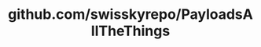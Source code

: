 ---
layout: post
title: github.com/swisskyrepo/PayloadsAllTheThings
categories: link
tags: [انگلیسی, گیت‌هاب, برنامه‌نویسی]
---